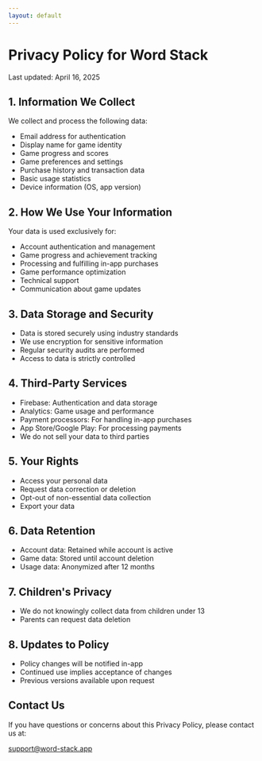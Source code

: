 ```yaml
---
layout: default
---
```


# Privacy Policy for Word Stack

Last updated: April 16, 2025

## 1. Information We Collect
We collect and process the following data:
- Email address for authentication
- Display name for game identity
- Game progress and scores
- Game preferences and settings
- Purchase history and transaction data
- Basic usage statistics
- Device information (OS, app version)

## 2. How We Use Your Information
Your data is used exclusively for:
- Account authentication and management
- Game progress and achievement tracking
- Processing and fulfilling in-app purchases
- Game performance optimization
- Technical support
- Communication about game updates

## 3. Data Storage and Security
- Data is stored securely using industry standards
- We use encryption for sensitive information
- Regular security audits are performed
- Access to data is strictly controlled

## 4. Third-Party Services
- Firebase: Authentication and data storage
- Analytics: Game usage and performance
- Payment processors: For handling in-app purchases
- App Store/Google Play: For processing payments
- We do not sell your data to third parties

## 5. Your Rights
- Access your personal data
- Request data correction or deletion
- Opt-out of non-essential data collection
- Export your data

## 6. Data Retention
- Account data: Retained while account is active
- Game data: Stored until account deletion
- Usage data: Anonymized after 12 months

## 7. Children's Privacy
- We do not knowingly collect data from children under 13
- Parents can request data deletion

## 8. Updates to Policy
- Policy changes will be notified in-app
- Continued use implies acceptance of changes
- Previous versions available upon request

## Contact Us

If you have questions or concerns about this Privacy Policy, please contact us at:

support@word-stack.app
